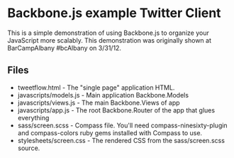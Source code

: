 Backbone.js example Twitter Client
==================================

This is a simple demonstration of using Backbone.js to organize your JavaScript
more scalably.  This demonstration was originally shown at BarCampAlbany #bcAlbany
on 3/31/12.

Files
-----

* tweetflow.html - The "single page" application HTML.
* javascripts/models.js - Main application Backbone.Models 
* javascripts/views.js - The main Backbone.Views of app
* javascripts/app.js - The root Backbone.Router of the app that glues everything
* sass/screen.scss - Compass file.  You'll need compass-ninesixty-plugin and compass-colors ruby gems installed with Compass to use.
* stylesheets/screen.css - The rendered CSS from the sass/screen.scss source.

